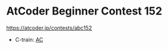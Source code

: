 # AtCoder Beginner Contest 152

https://atcoder.jp/contests/abc152

- C-train: [AC](https://atcoder.jp/contests/abc152/submissions/35953901)
